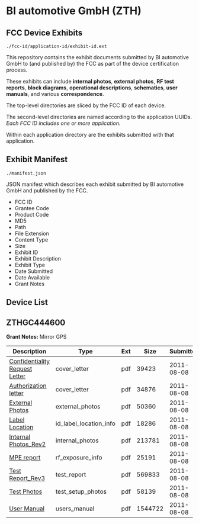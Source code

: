 # BI automotive GmbH (ZTH)
## FCC Device Exhibits

```
./fcc-id/application-id/exhibit-id.ext
```

This repository contains the exhibit documents submitted by BI automotive GmbH to (and published by) the FCC as part of the device certification process.

These exhibits can include **internal photos**, **external photos**, **RF test reports**, **block diagrams**, **operational descriptions**, **schematics**, **user manuals**, and various **correspondence**.

The top-level directories are sliced by the FCC ID of each device.

The second-level directories are named according to the application UUIDs. *Each FCC ID includes one or more application.*

Within each application directory are the exhibits submitted with that application. 

## Exhibit Manifest

```
./manifest.json
```

JSON manifest which describes each exhibit submitted by BI automotive GmbH and published by the FCC.

- FCC ID
- Grantee Code
- Product Code
- MD5
- Path
- File Extension
- Content Type
- Size
- Exhibit ID
- Exhibit Description
- Exhibit Type
- Date Submitted
- Date Available
- Grant Notes

## Device List
## ZTHGC444600
**Grant Notes:** Mirror GPS

| Description | Type | Ext | Size | Submitted | Available |
| ----------- | ---- | --- | ---- | --------- | --------- |
| [Confidentiality Request Letter](ZTHGC444600/14d35964be64a89f26b092a4f338b383/1519181.pdf) | cover_letter | pdf | 39423 | 2011-08-08 | 2011-08-09 |
| [Authorization letter](ZTHGC444600/14d35964be64a89f26b092a4f338b383/1519182.pdf) | cover_letter | pdf | 34876 | 2011-08-08 | 2011-08-09 |
| [External Photos](ZTHGC444600/14d35964be64a89f26b092a4f338b383/1519183.pdf) | external_photos | pdf | 50360 | 2011-08-08 | 2011-08-09 |
| [Label Location](ZTHGC444600/14d35964be64a89f26b092a4f338b383/1519191.pdf) | id_label_location_info | pdf | 18286 | 2011-08-08 | 2011-08-09 |
| [Internal Photos_Rev2](ZTHGC444600/14d35964be64a89f26b092a4f338b383/1519192.pdf) | internal_photos | pdf | 213781 | 2011-08-08 | 2011-08-09 |
| [MPE report](ZTHGC444600/14d35964be64a89f26b092a4f338b383/1519187.pdf) | rf_exposure_info | pdf | 25191 | 2011-08-08 | 2011-08-09 |
| [Test Report_Rev3](ZTHGC444600/14d35964be64a89f26b092a4f338b383/1519188.pdf) | test_report | pdf | 569833 | 2011-08-08 | 2011-08-09 |
| [Test Photos](ZTHGC444600/14d35964be64a89f26b092a4f338b383/1519189.pdf) | test_setup_photos | pdf | 58139 | 2011-08-08 | 2011-08-09 |
| [User Manual](ZTHGC444600/14d35964be64a89f26b092a4f338b383/1519190.pdf) | users_manual | pdf | 1544722 | 2011-08-08 | 2011-08-09 |
